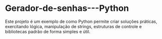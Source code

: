 # Gerador-de-senhas---Python
Este projeto é um exemplo de como Python permite criar soluções práticas, exercitando lógica, manipulação de strings, estruturas de controle e bibliotecas padrão de forma simples e útil.

